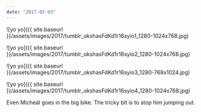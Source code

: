 ```yaml
---
date: "2017-02-03"
---
```


![yo yo]({{ site.baseurl }}/assets/images/2017/tumblr_okshasFdKd1r16syio1_1280-1024x768.jpg)

![yo yo]({{ site.baseurl }}/assets/images/2017/tumblr_okshasFdKd1r16syio2_1280-1024x768.jpg)

![yo yo]({{ site.baseurl }}/assets/images/2017/tumblr_okshasFdKd1r16syio3_1280-768x1024.jpg)

![yo yo]({{ site.baseurl }}/assets/images/2017/tumblr_okshasFdKd1r16syio4_1280-1024x768.jpg)

Even Micheál goes in the big bike. The tricky bit is to stop him jumping out.
